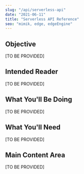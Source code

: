 ```yaml
---
slug: "/api/serverless-api"
date: "2021-06-11"
title: "Serverless API Reference"
seo: "mimik, edge, edgeEngine"
---
```


## Objective

[TO BE PROVIDED]

## Intended Reader

[TO BE PROVIDED]

## What You'll Be Doing

[TO BE PROVIDED]

## What You'll Need

[TO BE PROVIDED]

## Main Content Area

[TO BE PROVIDED]
